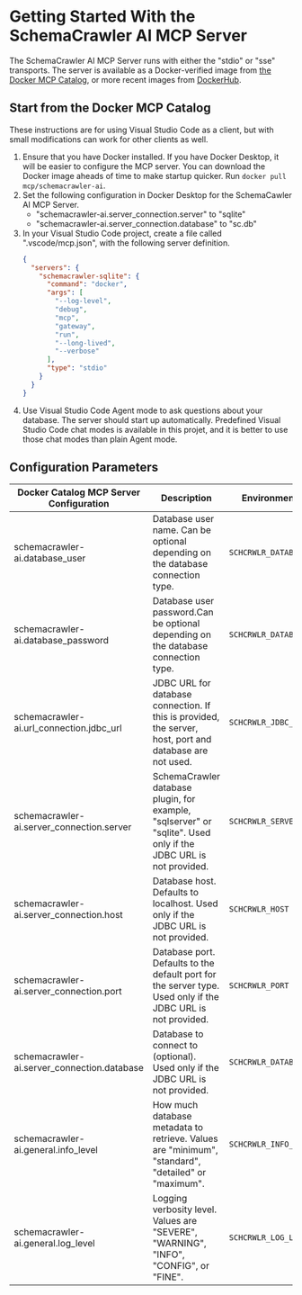 # Getting Started With the SchemaCrawler AI MCP Server

The SchemaCrawler AI MCP Server runs with either the "stdio" or "sse" transports. The server is available as a Docker-verified image from [the Docker MCP Catalog](https://hub.docker.com/mcp/server/schemacrawler-ai/overview), or more recent images from [DockerHub](https://hub.docker.com/repository/docker/schemacrawler/schemacrawler-ai/general).


## Start from the Docker MCP Catalog

These instructions are for using Visual Studio Code as a client, but with small modifications can work for other clients as well.

1. Ensure that you have Docker installed. If you have Docker Desktop, it will be easier to configure the MCP server. You can download the Docker image aheads of time to make startup quicker. Run `docker pull mcp/schemacrawler-ai`.
2. Set the following configuration in Docker Desktop for the SchemaCawler AI MCP Server.
     - "schemacrawler-ai.server_connection.server" to "sqlite"
     - "schemacrawler-ai.server_connection.database" to "sc.db"
3. In your Visual Studio Code project, create a file called ".vscode/mcp.json", with the following server definition.
    ```json
    {
      "servers": {
        "schemacrawler-sqlite": {
          "command": "docker",
          "args": [
            "--log-level",
            "debug",
            "mcp",
            "gateway",
            "run",
            "--long-lived",
            "--verbose"
          ],
          "type": "stdio"
        }
      }
    }
    ```
4. Use Visual Studio Code Agent mode to ask questions about your database. The server should start up automatically. Predefined Visual Studio Code chat modes is available in this projet, and it is better to use those chat modes than plain Agent mode.


## Configuration Parameters

| Docker Catalog MCP Server Configuration | Description | Environment Variable | SchemaCawler CLI Argument |
|----------|----------|----------|----------|
| schemacrawler-ai.database_user | Database user name. Can be optional depending on the database connection type. | `SCHCRWLR_DATABASE_USER` | `--user` |
| schemacrawler-ai.database_password | Database user password.Can be optional depending on the database connection type. | `SCHCRWLR_DATABASE_PASSWORD` | `--password` |
| schemacrawler-ai.url_connection.jdbc_url | JDBC URL for database connection. If this is provided, the server, host, port and database are not used. | `SCHCRWLR_JDBC_URL` | `--url` |
| schemacrawler-ai.server_connection.server | SchemaCrawler database plugin, for example, "sqlserver" or "sqlite". Used only if the JDBC URL is not provided. | `SCHCRWLR_SERVER` | `--server` |
| schemacrawler-ai.server_connection.host | Database host. Defaults to localhost. Used only if the JDBC URL is not provided. | `SCHCRWLR_HOST` | `--host` |
| schemacrawler-ai.server_connection.port | Database port. Defaults to the default port for the server type. Used only if the JDBC URL is not provided. | `SCHCRWLR_PORT` | `--port` |
| schemacrawler-ai.server_connection.database | Database to connect to (optional). Used only if the JDBC URL is not provided. | `SCHCRWLR_DATABASE` | `--database`|
| schemacrawler-ai.general.info_level | How much database metadata to retrieve. Values are "minimum", "standard", "detailed" or "maximum". | `SCHCRWLR_INFO_LEVEL` | `--info-level` |
| schemacrawler-ai.general.log_level | Logging verbosity level. Values are "SEVERE", "WARNING", "INFO", "CONFIG", or "FINE".  | `SCHCRWLR_LOG_LEVEL` | `--log-level` |
